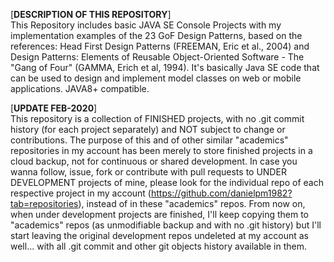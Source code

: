 [**DESCRIPTION OF THIS REPOSITORY**]<br>
This Repository includes basic JAVA SE Console Projects with my implementation examples of the 23 GoF Design Patterns, based on the references: Head First Design Patterns (FREEMAN, Eric et al., 2004) and Design Patterns: Elements of Reusable Object-Oriented Software - The "Gang of Four" (GAMMA, Erich et al, 1994). It's basically Java SE code that can be used to design and implement model classes on web or mobile applications. JAVA8+ compatible.

[**UPDATE FEB-2020**]<br>
This repository is a collection of FINISHED projects, with no .git commit history (for each project separately) and NOT subject to change or contributions. The purpose of this and of other similar "academics" repositories in my account has been merely to store finished projects in a cloud backup, not for continuous or shared development. In case you wanna follow, issue, fork or contribute with pull requests to UNDER DEVELOPMENT projects of mine, please look for the individual repo of each respective project in my account (https://github.com/danielpm1982?tab=repositories), instead of in these "academics" repos. From now on, when under development projects are finished, I'll keep copying them to "academics" repos (as unmodifiable backup and with no .git history) but I'll start leaving the original development repos undeleted at my account as well... with all .git commit and other git objects history available in them.
